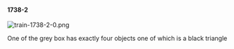#### 1738-2
![train-1738-2-0.png](https://github.com/lil-lab/nlvr/raw/master/nlvr/train/images/27/train-1738-2-0.png "train-1738-2-0.png")

One of the grey box has exactly four objects one of which is a black triangle